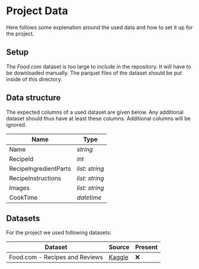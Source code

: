 # Project Data

Here follows some explenation around the used data and how to set it up for the project.

## Setup

The _Food.com_ dataset is too large to include in the repository.
It will have to be downloaded manually.
The parquet files of the dataset should be put inside of this directory.

## Data structure

The expected columns of a used dataset are given below.
Any additional dataset should thus have at least these columns.
Additional columns will be ignored.

| **Name**              | **Type**       |
| --------------------- | -------------- |
| Name                  | _string_       |
| RecipeId              | _int_          |
| RecipeIngredientParts | _list: string_ |
| RecipeInstructions    | _list: string_ |
| Images                | _list: string_ |
| CookTime              | _datetime_     |

## Datasets

For the project we used following datasets:

| **Dataset**                    | **Source**                                                                   | **Present** |
| ------------------------------ | ---------------------------------------------------------------------------- | ----------- |
| Food.com - Recipes and Reviews | [Kaggle](https://www.kaggle.com/datasets/irkaal/foodcom-recipes-and-reviews) | :x:         |
